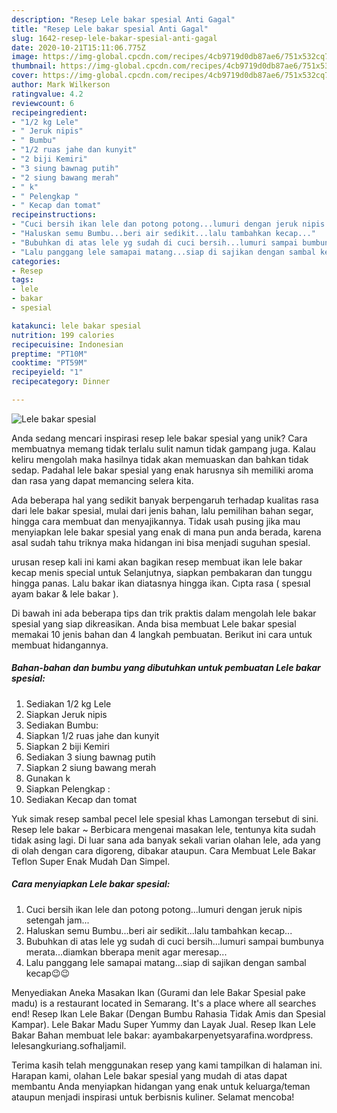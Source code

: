 ```yaml
---
description: "Resep Lele bakar spesial Anti Gagal"
title: "Resep Lele bakar spesial Anti Gagal"
slug: 1642-resep-lele-bakar-spesial-anti-gagal
date: 2020-10-21T15:11:06.775Z
image: https://img-global.cpcdn.com/recipes/4cb9719d0db87ae6/751x532cq70/lele-bakar-spesial-foto-resep-utama.jpg
thumbnail: https://img-global.cpcdn.com/recipes/4cb9719d0db87ae6/751x532cq70/lele-bakar-spesial-foto-resep-utama.jpg
cover: https://img-global.cpcdn.com/recipes/4cb9719d0db87ae6/751x532cq70/lele-bakar-spesial-foto-resep-utama.jpg
author: Mark Wilkerson
ratingvalue: 4.2
reviewcount: 6
recipeingredient:
- "1/2 kg Lele"
- " Jeruk nipis"
- " Bumbu"
- "1/2 ruas jahe dan kunyit"
- "2 biji Kemiri"
- "3 siung bawnag putih"
- "2 siung bawang merah"
- " k"
- " Pelengkap "
- " Kecap dan tomat"
recipeinstructions:
- "Cuci bersih ikan lele dan potong potong...lumuri dengan jeruk nipis setengah jam..."
- "Haluskan semu Bumbu...beri air sedikit...lalu tambahkan kecap..."
- "Bubuhkan di atas lele yg sudah di cuci bersih...lumuri sampai bumbunya merata...diamkan bberapa menit agar meresap..."
- "Lalu panggang lele samapai matang...siap di sajikan dengan sambal kecap😉😉"
categories:
- Resep
tags:
- lele
- bakar
- spesial

katakunci: lele bakar spesial 
nutrition: 199 calories
recipecuisine: Indonesian
preptime: "PT10M"
cooktime: "PT59M"
recipeyield: "1"
recipecategory: Dinner

---
```



![Lele bakar spesial](https://img-global.cpcdn.com/recipes/4cb9719d0db87ae6/751x532cq70/lele-bakar-spesial-foto-resep-utama.jpg)

Anda sedang mencari inspirasi resep lele bakar spesial yang unik? Cara membuatnya memang tidak terlalu sulit namun tidak gampang juga. Kalau keliru mengolah maka hasilnya tidak akan memuaskan dan bahkan tidak sedap. Padahal lele bakar spesial yang enak harusnya sih memiliki aroma dan rasa yang dapat memancing selera kita.

Ada beberapa hal yang sedikit banyak berpengaruh terhadap kualitas rasa dari lele bakar spesial, mulai dari jenis bahan, lalu pemilihan bahan segar, hingga cara membuat dan menyajikannya. Tidak usah pusing jika mau menyiapkan lele bakar spesial yang enak di mana pun anda berada, karena asal sudah tahu triknya maka hidangan ini bisa menjadi suguhan spesial.

urusan resep kali ini kami akan bagikan resep membuat ikan lele bakar kecap menis special untuk Selanjutnya, siapkan pembakaran dan tunggu hingga panas. Lalu bakar ikan diatasnya hingga ikan. Cıpta rasa ( spesıal ayam bakar &amp; lele bakar ).


Di bawah ini ada beberapa tips dan trik praktis dalam mengolah lele bakar spesial yang siap dikreasikan. Anda bisa membuat Lele bakar spesial memakai 10 jenis bahan dan 4 langkah pembuatan. Berikut ini cara untuk membuat hidangannya.

<!--inarticleads1-->

##### Bahan-bahan dan bumbu yang dibutuhkan untuk pembuatan Lele bakar spesial:

1. Sediakan 1/2 kg Lele
1. Siapkan  Jeruk nipis
1. Sediakan  Bumbu:
1. Siapkan 1/2 ruas jahe dan kunyit
1. Siapkan 2 biji Kemiri
1. Sediakan 3 siung bawnag putih
1. Siapkan 2 siung bawang merah
1. Gunakan  k
1. Siapkan  Pelengkap :
1. Sediakan  Kecap dan tomat


Yuk simak resep sambal pecel lele spesial khas Lamongan tersebut di sini. Resep lele bakar ~ Berbicara mengenai masakan lele, tentunya kita sudah tidak asing lagi. Di luar sana ada banyak sekali varian olahan lele, ada yang di olah dengan cara digoreng, dibakar ataupun. Cara Membuat Lele Bakar Teflon Super Enak Mudah Dan Simpel. 

<!--inarticleads2-->

##### Cara menyiapkan Lele bakar spesial:

1. Cuci bersih ikan lele dan potong potong...lumuri dengan jeruk nipis setengah jam...
1. Haluskan semu Bumbu...beri air sedikit...lalu tambahkan kecap...
1. Bubuhkan di atas lele yg sudah di cuci bersih...lumuri sampai bumbunya merata...diamkan bberapa menit agar meresap...
1. Lalu panggang lele samapai matang...siap di sajikan dengan sambal kecap😉😉


Menyediakan Aneka Masakan Ikan (Gurami dan lele Bakar Spesial pake madu) is a restaurant located in Semarang. It&#39;s a place where all searches end! Resep Ikan Lele Bakar (Dengan Bumbu Rahasia Tidak Amis dan Spesial Kampar). Lele Bakar Madu Super Yummy dan Layak Jual. Resep Ikan Lele Bakar Bahan membuat lele bakar: ayambakarpenyetsyarafina.wordpress. lelesangkuriang.sofhaljamil. 

Terima kasih telah menggunakan resep yang kami tampilkan di halaman ini. Harapan kami, olahan Lele bakar spesial yang mudah di atas dapat membantu Anda menyiapkan hidangan yang enak untuk keluarga/teman ataupun menjadi inspirasi untuk berbisnis kuliner. Selamat mencoba!
